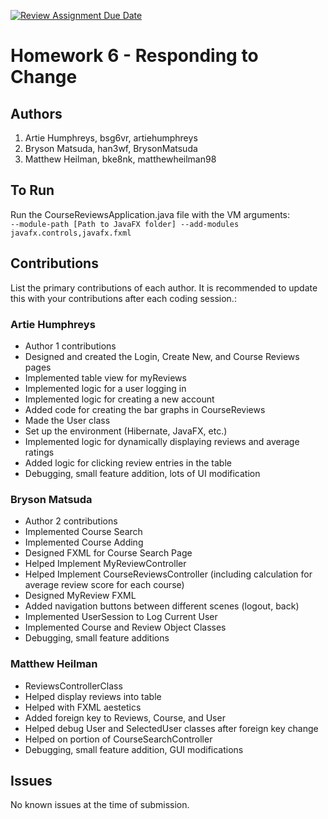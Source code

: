 [![Review Assignment Due Date](https://classroom.github.com/assets/deadline-readme-button-24ddc0f5d75046c5622901739e7c5dd533143b0c8e959d652212380cedb1ea36.svg)](https://classroom.github.com/a/DC1SF4uZ)
# Homework 6 - Responding to Change

## Authors
1) Artie Humphreys, bsg6vr, artiehumphreys
2) Bryson Matsuda, han3wf, BrysonMatsuda
3) Matthew Heilman, bke8nk, matthewheilman98

## To Run

Run the CourseReviewsApplication.java file with the VM arguments:     
``` --module-path [Path to JavaFX folder] --add-modules javafx.controls,javafx.fxml ```

## Contributions

List the primary contributions of each author. It is recommended to update this with your contributions after each coding session.:

### Artie Humphreys

* Author 1 contributions
* Designed and created the Login, Create New, and Course Reviews pages
* Implemented table view for myReviews
* Implemented logic for a user logging in
* Implemented logic for creating a new account
* Added code for creating the bar graphs in CourseReviews
* Made the User class
* Set up the environment (Hibernate, JavaFX, etc.)
* Implemented logic for dynamically displaying reviews and average ratings
* Added logic for clicking review entries in the table
* Debugging, small feature addition, lots of UI modification

### Bryson Matsuda

* Author 2 contributions
* Implemented Course Search
* Implemented Course Adding
* Designed FXML for Course Search Page
* Helped Implement MyReviewController
* Helped Implement CourseReviewsController (including calculation for average review score for each course)
* Designed MyReview FXML
* Added navigation buttons between different scenes (logout, back)
* Implemented UserSession to Log Current User
* Implemented Course and Review Object Classes
* Debugging, small feature additions

### Matthew Heilman

* ReviewsControllerClass
* Helped display reviews into table
* Helped with FXML aestetics
* Added foreign key to Reviews, Course, and User
* Helped debug User and SelectedUser classes after foreign key change
* Helped on portion of CourseSearchController
* Debugging, small feature addition, GUI modifications

## Issues

No known issues at the time of submission.
